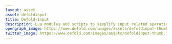 ```yaml
---
layout: asset
asset: defoldinput
title: Defold-Input
description: Lua modules and scripts to simplify input related operations such as gestures detection, user configurable key bindings, input state handling and dragging/clicking game objects.
opengraph_image: https://www.defold.com/images/assets/defoldinput-thumb.jpg
twitter_image: https://www.defold.com/images/assets/defoldinput-thumb.jpg
---
```

